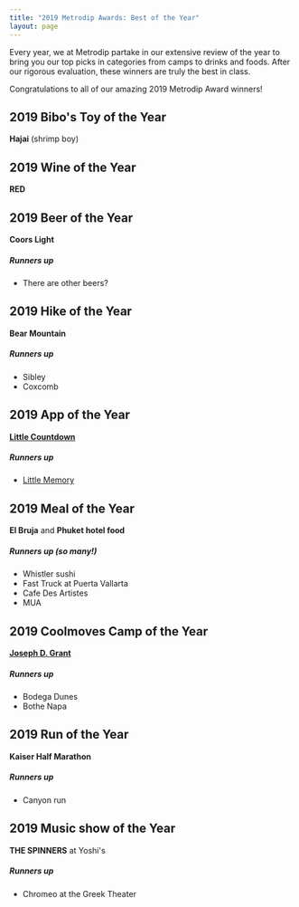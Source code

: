 ```yaml
---
title: "2019 Metrodip Awards: Best of the Year"
layout: page
---
```


Every year, we at Metrodip partake in our extensive review of the year to bring you our top picks in categories from camps to drinks and foods. After our rigorous evaluation, these winners are truly the best in class.

Congratulations to all of our amazing 2019 Metrodip Award winners!


## 2019 Bibo's Toy of the Year
**Hajai** (shrimp boy)

## 2019 Wine of the Year
**RED**

## 2019 Beer of the Year
**Coors Light**

##### Runners up
* There are other beers?

## 2019 Hike of the Year
**Bear Mountain**

##### Runners up
* Sibley
* Coxcomb

## 2019 App of the Year
[**Little Countdown**](https://littlecountdown.com)

##### Runners up
* [Little Memory](https://thelittlememory.com)

## 2019 Meal of the Year
**El Bruja** and **Phuket hotel food**

##### Runners up (so many!)
* Whistler sushi
* Fast Truck at Puerta Vallarta
* Cafe Des Artistes
* MUA

## 2019 Coolmoves Camp of the Year
**[Joseph D. Grant](/coolmoves/2019-05-03-joseph-d-grant-park)**

##### Runners up
* Bodega Dunes
* Bothe Napa

## 2019 Run of the Year
**Kaiser Half Marathon**

##### Runners up
* Canyon run

## 2019 Music show of the Year
**THE SPINNERS** at Yoshi's

##### Runners up
* Chromeo at the Greek Theater